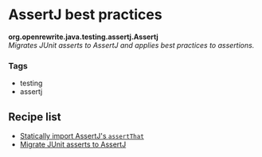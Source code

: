 # AssertJ best practices

**org.openrewrite.java.testing.assertj.Assertj**  
_Migrates JUnit asserts to AssertJ and applies best practices to assertions._

### Tags

* testing
* assertj

## Recipe list

* [Statically import AssertJ's `assertThat`](staticimports.md)
* [Migrate JUnit asserts to AssertJ](junittoassertj.md)

